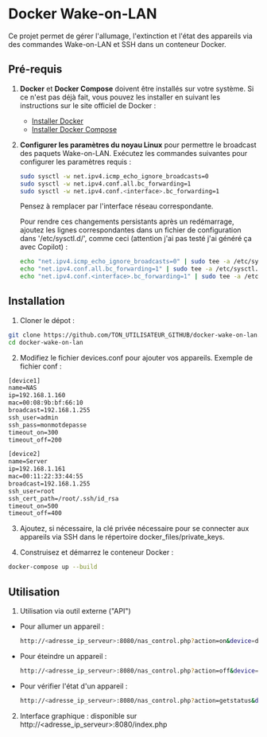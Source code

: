 # Docker Wake-on-LAN

Ce projet permet de gérer l'allumage, l'extinction et l'état des appareils via des commandes Wake-on-LAN et SSH dans un conteneur Docker.

## Pré-requis

1. **Docker** et **Docker Compose** doivent être installés sur votre système. Si ce n'est pas déjà fait, vous pouvez les installer en suivant les instructions sur le site officiel de Docker :
   - [Installer Docker](https://docs.docker.com/get-docker/)
   - [Installer Docker Compose](https://docs.docker.com/compose/install/)

2. **Configurer les paramètres du noyau Linux** pour permettre le broadcast des paquets Wake-on-LAN. Exécutez les commandes suivantes pour configurer les paramètres requis :

   ```bash
   sudo sysctl -w net.ipv4.icmp_echo_ignore_broadcasts=0
   sudo sysctl -w net.ipv4.conf.all.bc_forwarding=1
   sudo sysctl -w net.ipv4.conf.<interface>.bc_forwarding=1
   ```
   Pensez à remplacer <interface> par l'interface réseau correspondante. 
   
   Pour rendre ces changements persistants après un redémarrage, ajoutez les lignes correspondantes dans un fichier de configuration dans '/etc/sysctl.d/', comme ceci (attention j'ai pas testé j'ai généré ça avec Copilot) :
   ```bash
   echo "net.ipv4.icmp_echo_ignore_broadcasts=0" | sudo tee -a /etc/sysctl.d/99-custom.conf
   echo "net.ipv4.conf.all.bc_forwarding=1" | sudo tee -a /etc/sysctl.d/99-custom.conf
   echo "net.ipv4.conf.<interface>.bc_forwarding=1" | sudo tee -a /etc/sysctl.d/99-custom.conf
   ```
   
## Installation
1. Cloner le dépot :
  ```bash
  git clone https://github.com/TON_UTILISATEUR_GITHUB/docker-wake-on-lan.git
  cd docker-wake-on-lan
  ```
  
2. Modifiez le fichier devices.conf pour ajouter vos appareils. Exemple de fichier conf :
  ```txt
[device1]
name=NAS
ip=192.168.1.160
mac=00:08:9b:bf:66:10
broadcast=192.168.1.255
ssh_user=admin
ssh_pass=monmotdepasse
timeout_on=300
timeout_off=200

[device2]
name=Server
ip=192.168.1.161
mac=00:11:22:33:44:55
broadcast=192.168.1.255
ssh_user=root
ssh_cert_path=/root/.ssh/id_rsa
timeout_on=500
timeout_off=400
  ```
  
3. Ajoutez, si nécessaire, la clé privée nécessaire pour se connecter aux appareils via SSH dans le répertoire docker_files/private_keys.

4. Construisez et démarrez le conteneur Docker :
  ```bash
  docker-compose up --build
  ```
  
## Utilisation
1. Utilisation via outil externe ("API")
- Pour allumer un appareil :
  ```bash
  http://<adresse_ip_serveur>:8080/nas_control.php?action=on&device=device1
  ```
  
- Pour éteindre un appareil :
  ```bash
  http://<adresse_ip_serveur>:8080/nas_control.php?action=off&device=device1
  ```
  
- Pour vérifier l'état d'un appareil :
  ```bash
  http://<adresse_ip_serveur>:8080/nas_control.php?action=getstatus&device=device1
  ```
  
2. Interface graphique : disponible sur http://<adresse_ip_serveur>:8080/index.php
